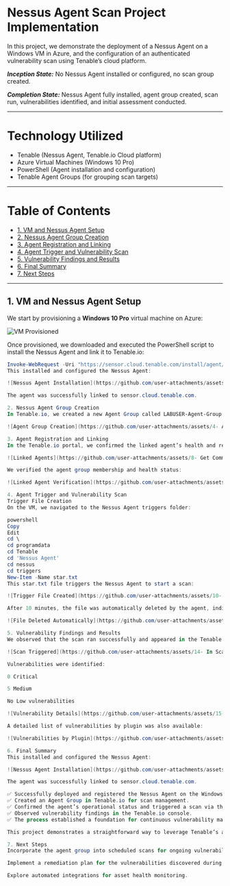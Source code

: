 # Nessus Agent Scan Project Implementation

In this project, we demonstrate the deployment of a Nessus Agent on a Windows VM in Azure, and the configuration of an authenticated vulnerability scan using Tenable’s cloud platform.

_**Inception State:**_ No Nessus Agent installed or configured, no scan group created.

_**Completion State:**_ Nessus Agent fully installed, agent group created, scan run, vulnerabilities identified, and initial assessment conducted.

---

# Technology Utilized
- Tenable (Nessus Agent, Tenable.io Cloud platform)
- Azure Virtual Machines (Windows 10 Pro)
- PowerShell (Agent installation and configuration)
- Tenable Agent Groups (for grouping scan targets)

---

# Table of Contents

- [1. VM and Nessus Agent Setup](#1-vm-and-nessus-agent-setup)
- [2. Nessus Agent Group Creation](#2-nessus-agent-group-creation)
- [3. Agent Registration and Linking](#3-agent-registration-and-linking)
- [4. Agent Trigger and Vulnerability Scan](#4-agent-trigger-and-vulnerability-scan)
- [5. Vulnerability Findings and Results](#5-vulnerability-findings-and-results)
- [6. Final Summary](#6-final-summary)
- [7. Next Steps](#7-next-steps)

---

## 1. VM and Nessus Agent Setup

We start by provisioning a **Windows 10 Pro** virtual machine on Azure:

![VM Provisioned](https://github.com/user-attachments/assets/1-Created-VM.png)

Once provisioned, we downloaded and executed the PowerShell script to install the Nessus Agent and link it to Tenable.io:

```powershell
Invoke-WebRequest -Uri "https://sensor.cloud.tenable.com/install/agent/installer/ms-install-script.ps1" -OutFile "./ms-install-script.ps1"; & "./ms-install-script.ps1" -key "YOUR-KEY-HERE" -type "agent" -name "LABUSER-Agent-Group" -groups "LABUSER-Agent-Group"; Remove-Item -Path "./ms-install-script.ps1"
This installed and configured the Nessus Agent:

![Nessus Agent Installation](https://github.com/user-attachments/assets/9- Inside VM ran code in Powershell to Install the Agent.PNG)

The agent was successfully linked to sensor.cloud.tenable.com.

2. Nessus Agent Group Creation
In Tenable.io, we created a new Agent Group called LABUSER-Agent-Group to logically organize the agent(s):

![Agent Group Creation](https://github.com/user-attachments/assets/4- Added an Agent Group.png)

3. Agent Registration and Linking
In the Tenable.io portal, we confirmed the linked agent’s health and registration:

![Linked Agents](https://github.com/user-attachments/assets/8- Get Command from Linked Agents from Creating a new agent to run in the VM to install the Agent.png)

We verified the agent group membership and health status:

![Linked Agent Verification](https://github.com/user-attachments/assets/12- Made sure the Tenable Nessus Agent was running.PNG)

4. Agent Trigger and Vulnerability Scan
Trigger File Creation
On the VM, we navigated to the Nessus Agent triggers folder:

powershell
Copy
Edit
cd \
cd programdata
cd Tenable
cd 'Nessus Agent'
cd nessus
cd triggers
New-Item -Name star.txt
This star.txt file triggers the Nessus Agent to start a scan:

![Trigger File Created](https://github.com/user-attachments/assets/10- Created the star.txt file to trigger the scan.PNG)

After 10 minutes, the file was automatically deleted by the agent, indicating the scan had been triggered:

![File Deleted Automatically](https://github.com/user-attachments/assets/13- After 10 minutes the the file was deleted.PNG)

5. Vulnerability Findings and Results
We observed that the scan ran successfully and appeared in the Tenable.io Scans interface:

![Scan Triggered](https://github.com/user-attachments/assets/14- In Scans is showing as triggered.png)

Vulnerabilities were identified:

0 Critical

5 Medium

No Low vulnerabilities

![Vulnerability Details](https://github.com/user-attachments/assets/15- Check the Results from Scan.png)

A detailed list of vulnerabilities by plugin was also available:

![Vulnerabilities by Plugin](https://github.com/user-attachments/assets/15- Check the Results from Scan.png)

6. Final Summary
This installed and configured the Nessus Agent:

![Nessus Agent Installation](https://github.com/user-attachments/assets/9- Inside VM ran code in Powershell to Install the Agent.PNG)

The agent was successfully linked to sensor.cloud.tenable.com.

✅ Successfully deployed and registered the Nessus Agent on the Windows VM.
✅ Created an Agent Group in Tenable.io for scan management.
✅ Confirmed the agent’s operational status and triggered a scan via the star.txt method.
✅ Observed vulnerability findings in the Tenable.io console.
✅ The process established a foundation for continuous vulnerability management using Nessus Agents.

This project demonstrates a straightforward way to leverage Tenable’s agent-based scanning to monitor and secure cloud-based assets in an automated and controlled manner.

7. Next Steps
Incorporate the agent group into scheduled scans for ongoing vulnerability management.

Implement a remediation plan for the vulnerabilities discovered during the scan.

Explore automated integrations for asset health monitoring.

